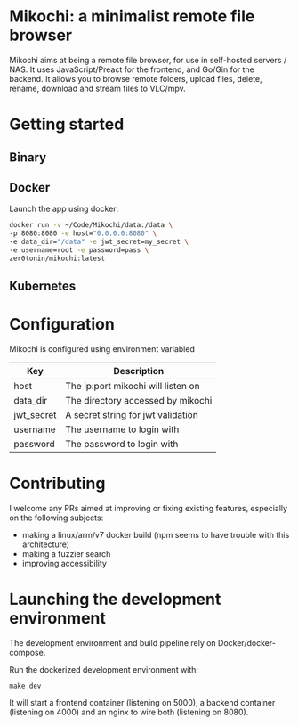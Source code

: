 # Mikochi: a minimalist remote file browser

Mikochi aims at being a remote file browser, for use in self-hosted servers / NAS.
It uses JavaScript/Preact for the frontend, and Go/Gin for the backend.
It allows you to browse remote folders, upload files, delete, rename, download and stream files to VLC/mpv.

# Getting started

## Binary

## Docker

Launch the app using docker:

```sh
docker run -v ~/Code/Mikochi/data:/data \
-p 8080:8080 -e host="0.0.0.0:8080" \
-e data_dir="/data" -e jwt_secret=my_secret \
-e username=root -e password=pass \
zer0tonin/mikochi:latest
```

## Kubernetes


# Configuration

Mikochi is configured using environment variabled

| Key        | Description                        |
|----------- |------------------------------------|
| host       | The ip:port mikochi will listen on |
| data_dir   | The directory accessed by mikochi  |
| jwt_secret | A secret string for jwt validation |
| username   | The username to login with         |
| password   | The password to login with         |

# Contributing

I welcome any PRs aimed at improving or fixing existing features, especially on the following subjects:

- making a linux/arm/v7 docker build (npm seems to have trouble with this architecture)
- making a fuzzier search
- improving accessibility

# Launching the development environment

The development environment and build pipeline rely on Docker/docker-compose.

Run the dockerized development environment with:
```
make dev
```

It will start a frontend container (listening on 5000), a backend container (listening on 4000) and an nginx to wire both (listening on 8080).
